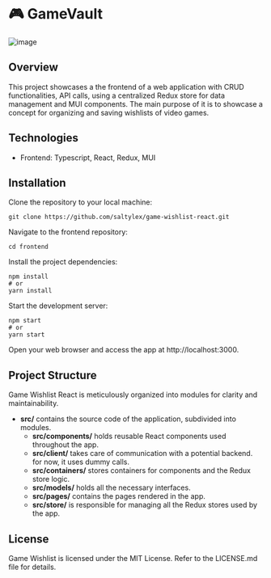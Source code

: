 # 🎮 GameVault
![image](https://github.com/saltylex/game-wishlist-react/assets/68502135/a3dfc656-ee2d-4ffa-93c0-37c25b1c5c91)

## Overview

This project showcases a the frontend of a web application with CRUD functionalities, API calls, using a centralized Redux store for data management and MUI components. The main purpose of it is to showcase a concept for organizing and saving wishlists of video games.

## Technologies

- Frontend: Typescript, React, Redux, MUI

## Installation
Clone the repository to your local machine:
```shell
git clone https://github.com/saltylex/game-wishlist-react.git
```

Navigate to the frontend repository:

```shell
cd frontend
```

Install the project dependencies:

```shell
npm install
# or
yarn install
```

Start the development server:

```shell
npm start
# or
yarn start
```

Open your web browser and access the app at http://localhost:3000.

## Project Structure
Game Wishlist React is meticulously organized into modules for clarity and maintainability.

- **src/** contains the source code of the application, subdivided into modules.
  - **src/components/** holds reusable React components used throughout the app.
  - **src/client/** takes care of communication with a potential backend. for now, it uses dummy calls.
  - **src/containers/** stores containers for components and the Redux store logic.
  - **src/models/** holds all the necessary interfaces.
  - **src/pages/** contains the pages rendered in the app.
  - **src/store/** is responsible for managing all the Redux stores used by the app.


## License
Game Wishlist is licensed under the MIT License. Refer to the LICENSE.md file for details.
